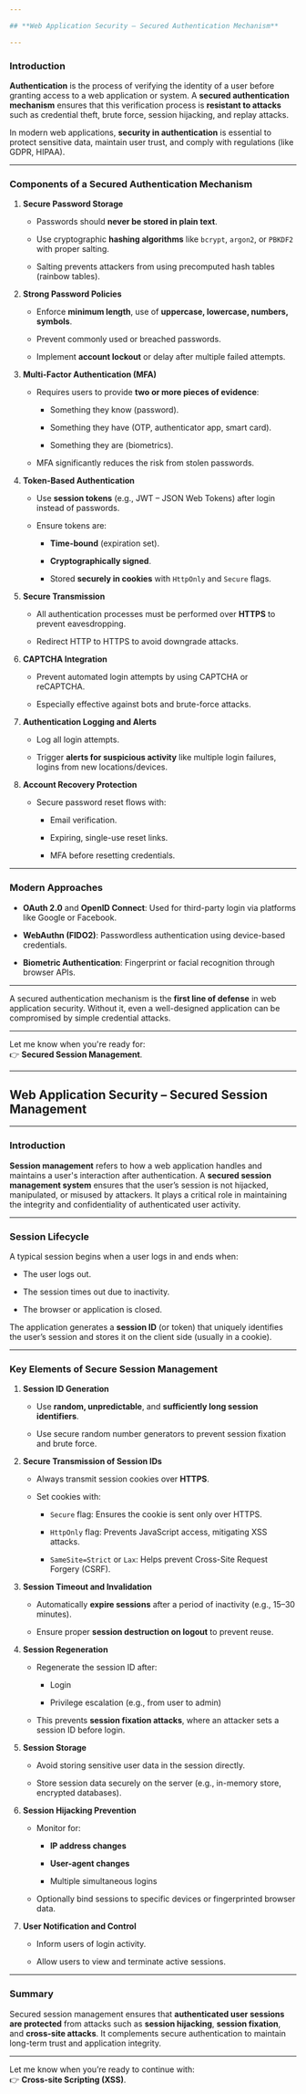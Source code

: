 ```yaml
---

## **Web Application Security – Secured Authentication Mechanism**

---
```


### **Introduction**

**Authentication** is the process of verifying the identity of a user before granting access to a web application or system. A **secured authentication mechanism** ensures that this verification process is **resistant to attacks** such as credential theft, brute force, session hijacking, and replay attacks.

In modern web applications, **security in authentication** is essential to protect sensitive data, maintain user trust, and comply with regulations (like GDPR, HIPAA).

---

### **Components of a Secured Authentication Mechanism**

1. **Secure Password Storage**
    
    - Passwords should **never be stored in plain text**.
        
    - Use cryptographic **hashing algorithms** like `bcrypt`, `argon2`, or `PBKDF2` with proper salting.
        
    - Salting prevents attackers from using precomputed hash tables (rainbow tables).
        
2. **Strong Password Policies**
    
    - Enforce **minimum length**, use of **uppercase, lowercase, numbers, symbols**.
        
    - Prevent commonly used or breached passwords.
        
    - Implement **account lockout** or delay after multiple failed attempts.
        
3. **Multi-Factor Authentication (MFA)**
    
    - Requires users to provide **two or more pieces of evidence**:
        
        - Something they know (password).
            
        - Something they have (OTP, authenticator app, smart card).
            
        - Something they are (biometrics).
            
    - MFA significantly reduces the risk from stolen passwords.
        
4. **Token-Based Authentication**
    
    - Use **session tokens** (e.g., JWT – JSON Web Tokens) after login instead of passwords.
        
    - Ensure tokens are:
        
        - **Time-bound** (expiration set).
            
        - **Cryptographically signed**.
            
        - Stored **securely in cookies** with `HttpOnly` and `Secure` flags.
            
5. **Secure Transmission**
    
    - All authentication processes must be performed over **HTTPS** to prevent eavesdropping.
        
    - Redirect HTTP to HTTPS to avoid downgrade attacks.
        
6. **CAPTCHA Integration**
    
    - Prevent automated login attempts by using CAPTCHA or reCAPTCHA.
        
    - Especially effective against bots and brute-force attacks.
        
7. **Authentication Logging and Alerts**
    
    - Log all login attempts.
        
    - Trigger **alerts for suspicious activity** like multiple login failures, logins from new locations/devices.
        
8. **Account Recovery Protection**
    
    - Secure password reset flows with:
        
        - Email verification.
            
        - Expiring, single-use reset links.
            
        - MFA before resetting credentials.
            

---

### **Modern Approaches**

- **OAuth 2.0** and **OpenID Connect**: Used for third-party login via platforms like Google or Facebook.
    
- **WebAuthn (FIDO2)**: Passwordless authentication using device-based credentials.
    
- **Biometric Authentication**: Fingerprint or facial recognition through browser APIs.
    

---

A secured authentication mechanism is the **first line of defense** in web application security. Without it, even a well-designed application can be compromised by simple credential attacks.

---

Let me know when you're ready for:  
👉 **Secured Session Management**.

---

## **Web Application Security – Secured Session Management**

---

### **Introduction**

**Session management** refers to how a web application handles and maintains a user's interaction after authentication. A **secured session management system** ensures that the user’s session is not hijacked, manipulated, or misused by attackers. It plays a critical role in maintaining the integrity and confidentiality of authenticated user activity.

---

### **Session Lifecycle**

A typical session begins when a user logs in and ends when:

- The user logs out.
    
- The session times out due to inactivity.
    
- The browser or application is closed.
    

The application generates a **session ID** (or token) that uniquely identifies the user’s session and stores it on the client side (usually in a cookie).

---

### **Key Elements of Secure Session Management**

1. **Session ID Generation**
    
    - Use **random, unpredictable**, and **sufficiently long session identifiers**.
        
    - Use secure random number generators to prevent session fixation and brute force.
        
2. **Secure Transmission of Session IDs**
    
    - Always transmit session cookies over **HTTPS**.
        
    - Set cookies with:
        
        - `Secure` flag: Ensures the cookie is sent only over HTTPS.
            
        - `HttpOnly` flag: Prevents JavaScript access, mitigating XSS attacks.
            
        - `SameSite=Strict` or `Lax`: Helps prevent Cross-Site Request Forgery (CSRF).
            
3. **Session Timeout and Invalidation**
    
    - Automatically **expire sessions** after a period of inactivity (e.g., 15–30 minutes).
        
    - Ensure proper **session destruction on logout** to prevent reuse.
        
4. **Session Regeneration**
    
    - Regenerate the session ID after:
        
        - Login
            
        - Privilege escalation (e.g., from user to admin)
            
    - This prevents **session fixation attacks**, where an attacker sets a session ID before login.
        
5. **Session Storage**
    
    - Avoid storing sensitive user data in the session directly.
        
    - Store session data securely on the server (e.g., in-memory store, encrypted databases).
        
6. **Session Hijacking Prevention**
    
    - Monitor for:
        
        - **IP address changes**
            
        - **User-agent changes**
            
        - Multiple simultaneous logins
            
    - Optionally bind sessions to specific devices or fingerprinted browser data.
        
7. **User Notification and Control**
    
    - Inform users of login activity.
        
    - Allow users to view and terminate active sessions.
        

---

### Summary

Secured session management ensures that **authenticated user sessions are protected** from attacks such as **session hijacking**, **session fixation**, and **cross-site attacks**. It complements secure authentication to maintain long-term trust and application integrity.

---

Let me know when you’re ready to continue with:  
👉 **Cross-site Scripting (XSS)**.

